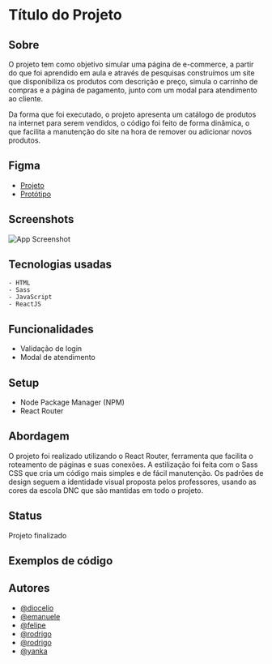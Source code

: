 # Título do Projeto

## Sobre

O projeto tem como objetivo simular uma página de e-commerce, a partir do que foi aprendido em aula e através de pesquisas construímos um site que disponibiliza os produtos com descrição e preço, simula o carrinho de compras e a página de pagamento, junto com um modal para atendimento ao cliente.

Da forma que foi executado, o projeto apresenta um catálogo de produtos na internet para serem vendidos, o código foi feito de forma dinâmica, o que facilita a manutenção do site na hora de remover ou adicionar novos produtos.


## Figma

 - [Projeto](https://www.figma.com/file/ahJSYLTVKQLunQBYmjH5vg/dnc-ecommerce-project?node-id=39-47&t=1FfVqEBJr9oPTtX5-0)
 - [Protótipo](https://www.figma.com/proto/ahJSYLTVKQLunQBYmjH5vg/dnc-ecommerce-project?node-id=39-47&scaling=min-zoom&page-id=0%3A1&starting-point-node-id=53%3A14)
## Screenshots

![App Screenshot](https://via.placeholder.com/468x300?text=App+Screenshot+Here)


## Tecnologias usadas


    - HTML
    - Sass
    - JavaScript
    - ReactJS



## Funcionalidades

- Validação de login
- Modal de atendimento


## Setup

- Node Package Manager (NPM)
- React Router

## Abordagem

 O projeto foi realizado utilizando o React Router, ferramenta que facilita o roteamento de páginas e suas conexões. A estilização foi feita com o Sass CSS que cria um código mais simples e de fácil manutenção.
 Os padrões de design seguem a identidade visual proposta pelos professores, usando as cores da escola DNC que são mantidas em todo o projeto.

## Status

Projeto finalizado

## Exemplos de código

## Autores

- [@diocelio](https://github.com/)
- [@emanuele](https://github.com/)
- [@felipe](https://github.com/)
- [@rodrigo](https://github.com/)
- [@rodrigo](https://github.com/)
- [@yanka](https://github.com/)
